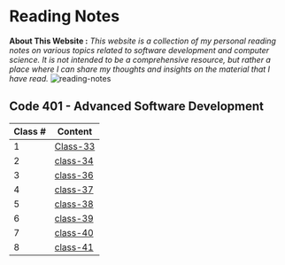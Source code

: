 # Reading Notes

**About This Website :**
*This website is a collection of my personal reading notes on various topics related to software development and computer science. It is not intended to be a comprehensive resource, but rather a place where I can share my thoughts and insights on the material that I have read.*
![reading-notes](https://m.media-amazon.com/images/I/61936RmysdL.png)

## **Code 401 - Advanced Software Development**

| Class # | Content |
| ------- | ----- |
| 1 |  [Class-33](./class-33.md) |
| 2 | [class-34](./class-34.md)  |
| 3 | [class-36](./class-36.md)  |
| 4 | [class-37](./class-37.md)  |
| 5 | [class-38](./class-38.md)  |
| 6 | [class-39](./class-39.md)  |
| 7 | [class-40](./class-40.md)  |
| 8 | [class-41](./class-41.md)  |

